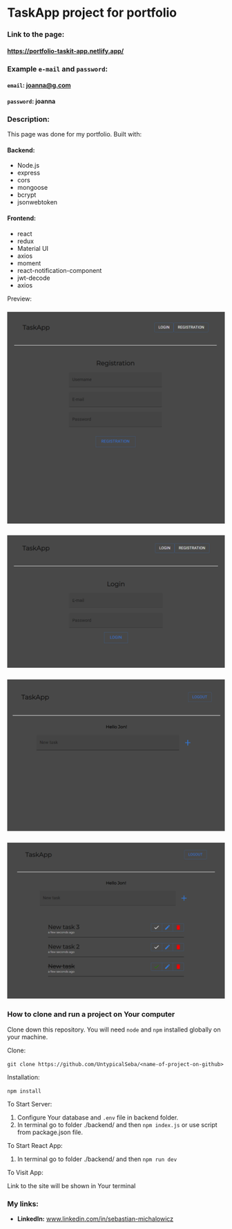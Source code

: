 # TaskApp project for portfolio 

### Link to the page:
#### https://portfolio-taskit-app.netlify.app/

### Example `e-mail` and `password`:
#### `email`: joanna@g.com
#### `password`: joanna

### Description:
This page was done for my portfolio. Built with:
#### Backend:
- Node.js
- express
- cors
- mongoose
- bcrypt
- jsonwebtoken
#### Frontend:
- react
- redux
- Material UI
- axios
- moment
- react-notification-component
- jwt-decode
- axios

Preview:
### ![Alt text](backend/public/registration.png)
### ![Alt text](backend/public/login.png)
### ![Alt text](backend/public/logged.png)
### ![Alt text](backend/public/logged2.png)

### How to clone and run a project on Your computer

Clone down this repository. You will need `node` and `npm` installed globally on your machine.

Clone:

`git clone https://github.com/UntypicalSeba/<name-of-project-on-github>`

Installation:

`npm install`

To Start Server:

1. Configure Your database and `.env` file in backend folder.
2. In terminal go to folder ./backend/ and then 
`npm index.js` or use script from package.json file.

To Start React App:

1. In terminal go to folder ./backend/ and then 
`npm run dev`



To Visit App:

Link to the site will be shown in Your terminal

### My links:

* **LinkedIn:** www.linkedin.com/in/sebastian-michalowicz
